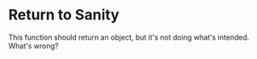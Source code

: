 # Return to Sanity

This function should return an object, but it's not doing what's intended. What's wrong?